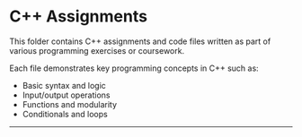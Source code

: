 # C++ Assignments

This folder contains C++ assignments and code files written as part of various programming exercises or coursework.

Each file demonstrates key programming concepts in C++ such as:
- Basic syntax and logic
- Input/output operations
- Functions and modularity
- Conditionals and loops

---
